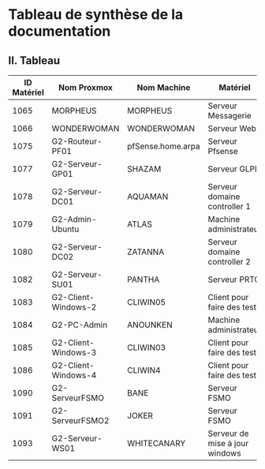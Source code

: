 # Tableau de synthèse de la documentation


## II. Tableau

| ID Matériel | Nom Proxmox         | Nom Machine       | Matériel | Statut de la doc d'installation               | Statut de la doc d'utilisation              
| ----------- | ------------------- | ----------------- | ------------ | ------------------- | ------------------------------ 
| 1065        | MORPHEUS            | MORPHEUS          | Serveur Messagerie   |   A jour [S07/S07_INSTALL.md](https://github.com/WildCodeSchool/TSSR-BDX-0924-P3-G2/blob/main/S07/S07_INSTALL.md)        |     A jour [S07/S07_USER_GUIDE.md](https://github.com/WildCodeSchool/TSSR-BDX-0924-P3-G2/blob/main/S07/S07_USER_GUIDE.md)                                    
| 1066        | WONDERWOMAN         | WONDERWOMAN       | Serveur Web    |           |                                                        
| 1075        | G2-Routeur-PF01     | pfSense.home.arpa | Serveur Pfsense          |    A jour [S04-06/S04-06_INSTALL.md](https://github.com/WildCodeSchool/TSSR-BDX-0924-P3-G2/blob/main/S04-06/S04-06_INSTALL.md)          |          A jour [S04-06/S04-06_USER_GUIDE.md](https://github.com/WildCodeSchool/TSSR-BDX-0924-P3-G2/blob/main/S04-06/S04-06_USER_GUIDE.md)
| 1077        | G2-Serveur-GP01     | SHAZAM            | Serveur GLPI          |     A jour [S01/S01_INSTALL.md](https://github.com/WildCodeSchool/TSSR-BDX-0924-P3-G2/blob/main/S01/S01_INSTALL.md)       |   A jour [S03/S03_USER_GUIDE.md](https://github.com/WildCodeSchool/TSSR-BDX-0924-P3-G2/blob/main/S03/S03_USER_GUIDE.md)                                             
| 1078        | G2-Serveur-DC01     | AQUAMAN           | Serveur domaine controller 1          | A jour [S01/S01_INSTALL.md](https://github.com/WildCodeSchool/TSSR-BDX-0924-P3-G2/blob/main/S01/S01_INSTALL.md)|         Inexistante                            
| 1079        | G2-Admin-Ubuntu     | ATLAS             | Machine administrateur      |            |                                               
| 1080        | G2-Serveur-DC02     | ZATANNA           | Serveur domaine controller 2      | A jour [S01/S01_INSTALL.md](https://github.com/WildCodeSchool/TSSR-BDX-0924-P3-G2/blob/main/S01/S01_INSTALL.md) |   Inexistante                                       
| 1082        | G2-Serveur-SU01     | PANTHA            | Serveur PRTG        | A jour [S04-06/S04-06_INSTALL.md](https://github.com/WildCodeSchool/TSSR-BDX-0924-P3-G2/blob/main/S04-06/S04-06_INSTALL.md)    |             A jour [S04-06/S04-06_USER_GUIDE.md](https://github.com/WildCodeSchool/TSSR-BDX-0924-P3-G2/blob/main/S04-06/S04-06_USER_GUIDE.md)                               
| 1083        | G2-Client-Windows-2 | CLIWIN05          | Client pour faire des tests         |    A jour [S04-06/S04-06_INSTALL.md](https://github.com/WildCodeSchool/TSSR-BDX-0924-P3-G2/blob/main/S01/S01_INSTALL.md)        |       Inexistante                                                      
| 1084        | G2-PC-Admin         | ANOUNKEN          | Machine administrateur           |           |                                
| 1085        | G2-Client-Windows-3 | CLIWIN03          | Client pour faire des tests           |  A jour [S04-06/S04-06_INSTALL.md](https://github.com/WildCodeSchool/TSSR-BDX-0924-P3-G2/blob/main/S01/S01_INSTALL.md)        |          Inexistante                                                    
| 1086        | G2-Client-Windows-4 | CLIWIN4           | Client pour faire des tests          |   A jour [S04-06/S04-06_INSTALL.md](https://github.com/WildCodeSchool/TSSR-BDX-0924-P3-G2/blob/main/S01/S01_INSTALL.md)         |        Inexistante                                               
| 1090        | G2-ServeurFSMO      | BANE              | Serveur FSMO          |  A jour [S08/S08_INSTALL.md](https://github.com/WildCodeSchool/TSSR-BDX-0924-P3-G2/blob/main/S08/S08_INSTALL.md) |        Inexistante                                              
| 1091        | G2-ServeurFSMO2     | JOKER             | Serveur FSMO          |  A jour [S08/S08_INSTALL.md](https://github.com/WildCodeSchool/TSSR-BDX-0924-P3-G2/blob/main/S08/S08_INSTALL.md) |      Inexistante                                                        
| 1093        | G2-Serveur-WS01     | WHITECANARY       | Serveur de mise à jour windows           | A jour [S08/S08_INSTALL.md](https://github.com/WildCodeSchool/TSSR-BDX-0924-P3-G2/blob/main/S08/S08_INSTALL.md)   |          A jour [S08/S08_USER_GUIDE.md](https://github.com/WildCodeSchool/TSSR-BDX-0924-P3-G2/blob/main/S08/S08_USER_GUIDE.md)                                           
